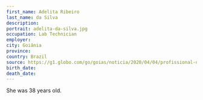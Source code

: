 ```yaml
---
first_name: Adelita Ribeiro
last_name: da Silva
description: 
portrait: adelita-da-silva.jpg
occupation: Lab Technician
employer: 
city: Goiânia
province: 
country: Brazil
source: https://g1.globo.com/go/goias/noticia/2020/04/04/profissional-da-saude-morre-com-coronavirus-em-goiania-diz-sms.ghtml
birth_date: 
death_date: 
---
```


She was 38 years old.